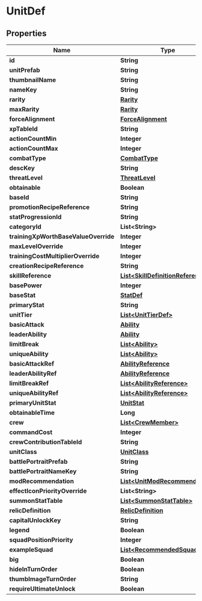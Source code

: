 

# UnitDef


## Properties

| Name | Type | Description | Notes |
|------------ | ------------- | ------------- | -------------|
|**id** | **String** |  |  [optional] |
|**unitPrefab** | **String** |  |  [optional] |
|**thumbnailName** | **String** |  |  [optional] |
|**nameKey** | **String** |  |  [optional] |
|**rarity** | [**Rarity**](Rarity.md) |  |  [optional] |
|**maxRarity** | [**Rarity**](Rarity.md) |  |  [optional] |
|**forceAlignment** | [**ForceAlignment**](ForceAlignment.md) |  |  [optional] |
|**xpTableId** | **String** |  |  [optional] |
|**actionCountMin** | **Integer** |  |  [optional] |
|**actionCountMax** | **Integer** |  |  [optional] |
|**combatType** | [**CombatType**](CombatType.md) |  |  [optional] |
|**descKey** | **String** |  |  [optional] |
|**threatLevel** | [**ThreatLevel**](ThreatLevel.md) |  |  [optional] |
|**obtainable** | **Boolean** |  |  [optional] |
|**baseId** | **String** |  |  [optional] |
|**promotionRecipeReference** | **String** |  |  [optional] |
|**statProgressionId** | **String** |  |  [optional] |
|**categoryId** | **List&lt;String&gt;** |  |  [optional] |
|**trainingXpWorthBaseValueOverride** | **Integer** |  |  [optional] |
|**maxLevelOverride** | **Integer** |  |  [optional] |
|**trainingCostMultiplierOverride** | **Integer** |  |  [optional] |
|**creationRecipeReference** | **String** |  |  [optional] |
|**skillReference** | [**List&lt;SkillDefinitionReference&gt;**](SkillDefinitionReference.md) |  |  [optional] |
|**basePower** | **Integer** |  |  [optional] |
|**baseStat** | [**StatDef**](StatDef.md) |  |  [optional] |
|**primaryStat** | **String** |  |  [optional] |
|**unitTier** | [**List&lt;UnitTierDef&gt;**](UnitTierDef.md) |  |  [optional] |
|**basicAttack** | [**Ability**](Ability.md) |  |  [optional] |
|**leaderAbility** | [**Ability**](Ability.md) |  |  [optional] |
|**limitBreak** | [**List&lt;Ability&gt;**](Ability.md) |  |  [optional] |
|**uniqueAbility** | [**List&lt;Ability&gt;**](Ability.md) |  |  [optional] |
|**basicAttackRef** | [**AbilityReference**](AbilityReference.md) |  |  [optional] |
|**leaderAbilityRef** | [**AbilityReference**](AbilityReference.md) |  |  [optional] |
|**limitBreakRef** | [**List&lt;AbilityReference&gt;**](AbilityReference.md) |  |  [optional] |
|**uniqueAbilityRef** | [**List&lt;AbilityReference&gt;**](AbilityReference.md) |  |  [optional] |
|**primaryUnitStat** | [**UnitStat**](UnitStat.md) |  |  [optional] |
|**obtainableTime** | **Long** |  |  [optional] |
|**crew** | [**List&lt;CrewMember&gt;**](CrewMember.md) |  |  [optional] |
|**commandCost** | **Integer** |  |  [optional] |
|**crewContributionTableId** | **String** |  |  [optional] |
|**unitClass** | [**UnitClass**](UnitClass.md) |  |  [optional] |
|**battlePortraitPrefab** | **String** |  |  [optional] |
|**battlePortraitNameKey** | **String** |  |  [optional] |
|**modRecommendation** | [**List&lt;UnitModRecommendation&gt;**](UnitModRecommendation.md) |  |  [optional] |
|**effectIconPriorityOverride** | **List&lt;String&gt;** |  |  [optional] |
|**summonStatTable** | [**List&lt;SummonStatTable&gt;**](SummonStatTable.md) |  |  [optional] |
|**relicDefinition** | [**RelicDefinition**](RelicDefinition.md) |  |  [optional] |
|**capitalUnlockKey** | **String** |  |  [optional] |
|**legend** | **Boolean** |  |  [optional] |
|**squadPositionPriority** | **Integer** |  |  [optional] |
|**exampleSquad** | [**List&lt;RecommendedSquad&gt;**](RecommendedSquad.md) |  |  [optional] |
|**big** | **Boolean** |  |  [optional] |
|**hideInTurnOrder** | **Boolean** |  |  [optional] |
|**thumbImageTurnOrder** | **String** |  |  [optional] |
|**requireUltimateUnlock** | **Boolean** |  |  [optional] |



